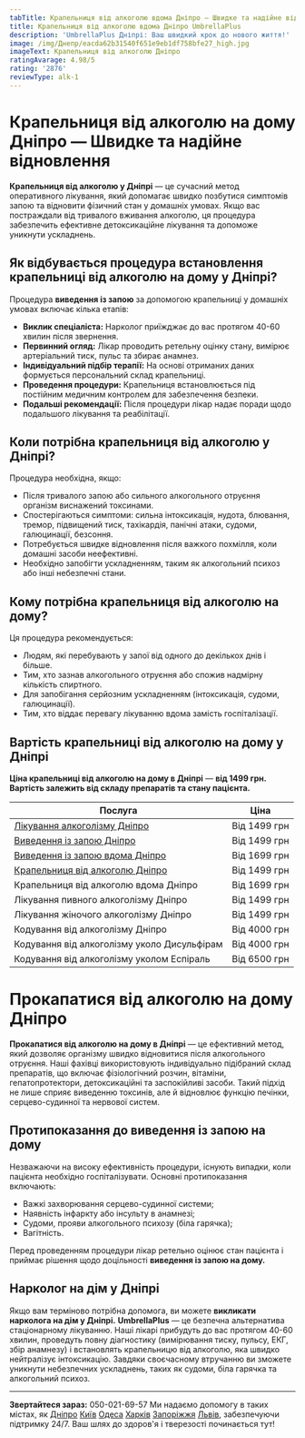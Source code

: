 ```yaml
---
tabTitle: Крапельниця від алкоголю вдома Дніпро — Швидке та надійне відновлення
title: Крапельниця від алкоголю вдома Дніпро UmbrellaPlus
description: 'UmbrellaPlus Дніпрі: Ваш швидкий крок до нового життя!'
image: /img/Днепр/eacda62b31540f651e9eb1df758bfe27_high.jpg
imageText: Крапельниця від алкоголю Дніпро
ratingAvarage: 4.98/5
rating: '2876'
reviewType: alk-1
---
```


# Крапельниця від алкоголю на дому Дніпро — Швидке та надійне відновлення

**Крапельниця від алкоголю у Дніпрі** — це сучасний метод оперативного лікування, який допомагає швидко позбутися симптомів запою та відновити фізичний стан у домашніх умовах. Якщо вас постраждали від тривалого вживання алкоголю, ця процедура забезпечить ефективне детоксикаційне лікування та допоможе уникнути ускладнень.

## Як відбувається процедура встановлення крапельниці від алкоголю на дому у Дніпрі?

Процедура **виведення із запою** за допомогою крапельниці у домашніх умовах включає кілька етапів:

* **Виклик спеціаліста:** Нарколо­г приїжджає до вас протягом 40-60 хвилин після звернення.
* **Первинний огляд:** Лікар проводить ретельну оцінку стану, вимірює артеріальний тиск, пульс та збирає анамнез.
* **Індивідуальний підбір терапії:** На основі отриманих даних формується персональний склад крапельниці.
* **Проведення процедури:** Крапельниця встановлюється під постійним медичним контролем для забезпечення безпеки.
* **Подальші рекомендації:** Після процедури лікар надає поради щодо подальшого лікування та реабілітації.

## Коли потрібна крапельниця від алкоголю у Дніпрі?

Процедура необхідна, якщо:

* Після тривалого запою або сильного алкогольного отруєння організм виснажений токсинами.
* Спостерігаються симптоми: сильна інтоксикація, нудота, блювання, тремор, підвищений тиск, тахікардія, панічні атаки, судоми, галюцинації, безсоння.
* Потребується швидке відновлення після важкого похмілля, коли домашні засоби неефективні.
* Необхідно запобігти ускладненням, таким як алкогольний психоз або інші небезпечні стани.

## Кому потрібна крапельниця від алкоголю на дому?

Ця процедура рекомендується:

* Людям, які перебувають у запої від одного до декількох днів і більше.
* Тим, хто зазнав алкогольного отруєння або спожив надмірну кількість спиртного.
* Для запобігання серйозним ускладненням (інтоксикація, судоми, галюцинації).
* Тим, хто віддає перевагу лікуванню вдома замість госпіталізації.

## Вартість крапельниці від алкоголю на дому у Дніпрі

**Ціна крапельниці від алкоголю на дому в Дніпрі** — **від 1499 грн.** **Вартість залежить від складу препаратів та стану пацієнта.**

| Послуга                                                                                                    | Ціна         |
| ---------------------------------------------------------------------------------------------------------- | ------------ |
| [Лікування алкоголізму Дніпро](https://umbrella-plus.com.ua/uk/dnepr/lechenie-alkogolizma-dnepr-ua/)       | Від 1499 грн |
| [Виведення із запою Дніпро](https://umbrella-plus.com.ua/uk/dnepr/vivod-iz-zapoia-dnepr-ua/)               | Від 1499 грн |
| [Виведення із запою вдома Дніпро](https://umbrella-plus.com.ua/uk/dnepr/vivod-iz-zapoia-na-domy-dnepr-ua/) | Від 1699 грн |
| [Крапельниця від алкоголю Дніпро](https://umbrella-plus.com.ua/uk/dnepr/kapelnica_ot_alkogola_dnepr/)      | Від 1499 грн |
| Крапельниця від алкоголю вдома Дніпро                                                                      | Від 1699 грн |
| Лікування пивного алкоголізму Дніпро                                                                       | Від 1499 грн |
| Лікування жіночого алкоголізму Дніпро                                                                      | Від 1499 грн |
| Кодування від алкоголізму Дніпро                                                                           | Від 4000 грн |
| Кодування від алкоголізму уколо Дисульфірам                                                                | Від 4000 грн |
| Кодування від алкоголізму уколом Еспіраль                                                                  | Від 6500 грн |

# Прокапатися від алкоголю на дому Дніпро

**Прокапатися від алкоголю на дому в Дніпрі** — це ефективний метод, який дозволяє організму швидко відновитися після алкогольного отруєння. Наші фахівці використовують індивідуально підібраний склад препаратів, що включає фізіологічний розчин, вітаміни, гепатопротектори, детоксикаційні та заспокійливі засоби. Такий підхід не лише сприяє виведенню токсинів, але й відновлює функцію печінки, серцево-судинної та нервової систем.

## Протипоказання до виведення із запою на дому

Незважаючи на високу ефективність процедури, існують випадки, коли пацієнта необхідно госпіталізувати. Основні протипоказання включають:

* Важкі захворювання серцево-судинної системи;
* Наявність інфаркту або інсульту в анамнезі;
* Судоми, прояви алкогольного психозу (біла гарячка);
* Вагітність.

Перед проведенням процедури лікар ретельно оцінює стан пацієнта і приймає рішення щодо доцільності **виведення із запою на дому.**

## Нарколог на дім у Дніпрі

Якщо вам терміново потрібна допомога, ви можете **викликати нарколога на дім у Дніпрі.** **UmbrellaPlus** — це безпечна альтернатива стаціонарному лікуванню. Наші лікарі прибудуть до вас протягом 40-60 хвилин, проведуть повну діагностику (вимірювання тиску, пульсу, ЕКГ, збір анамнезу) і встановлять крапельницю від алкоголю, яка швидко нейтралізує інтоксикацію. Завдяки своєчасному втручанню ви зможете уникнути небезпечних ускладнень, таких як судоми, біла гарячка та алкогольний психоз.

***

**Звертайтеся зараз:** 050-021-69-57
Ми надаємо допомогу в таких містах, як [Дніпро](https://umbrella-plus.com.ua/uk/dnepr/) [Київ](https://umbrella-plus.com.ua/uk/kiev/) [Одеса](https://umbrella-plus.com.ua/uk/lechenie-alc/) [Харків](https://umbrella-plus.com.ua/uk/kharkiv/) [Запоріжжя](https://umbrella-plus.com.ua/uk/zaporozie/) [Львів](https://umbrella-plus.com.ua/uk/lviv/), забезпечуючи підтримку 24/7. Ваш шлях до здоров'я і тверезості починається тут!
